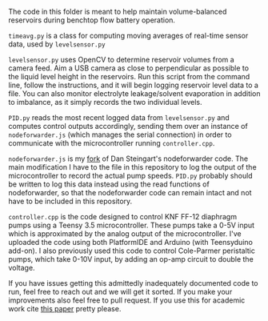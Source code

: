 The code in this folder is meant to help maintain volume-balanced reservoirs during benchtop flow battery operation.

`timeavg.py` is a class for computing moving averages of real-time sensor data, used by `levelsensor.py`

`levelsensor.py` uses OpenCV to determine reservoir volumes from a camera feed. Aim a USB camera as close to perpendicular as possible to the liquid level height in the reservoirs. Run this script from the command line, follow the instructions, and it will begin logging reservoir level data to a file. You can also monitor electrolyte leakage/solvent evaporation in addition to imbalance, as it simply records the two individual levels.

`PID.py` reads the most recent logged data from `levelsensor.py` and computes control outputs accordingly, sending them over an instance of `nodeforwarder.js` (which manages the serial connection) in order to communicate with the microcontroller running `controller.cpp`.

`nodeforwarder.js` is my [fork](https://github.com/kirkpsmith/nodeforwarder) of Dan Steingart's nodeforwarder code. The main modification I have to the file in this repository to log the output of the microcontroller to record the actual pump speeds. `PID.py` probably should be written to log this data instead using the read functions of nodeforwarder, so that the nodeforwarder code can remain intact and not have to be included in this repository.

`controller.cpp` is the code designed to control KNF FF-12 diaphragm pumps using a Teensy 3.5 microcontroller. These pumps take a 0-5V input which is approximated by the analog output of the microcontroller. I've uploaded the code using both PlatformIDE and Arduino (with Teensyduino add-on). I also previously used this code to control Cole-Parmer peristaltic pumps, which take 0-10V input, by adding an op-amp circuit to double the voltage.

If you have issues getting this admittedly inadequately documented code to run, feel free to reach out and we will get it sorted. If you make your improvements also feel free to pull request. If you use this for academic work cite [this paper](https://doi.org/10.3389/fceng.2021.748865) pretty please.
